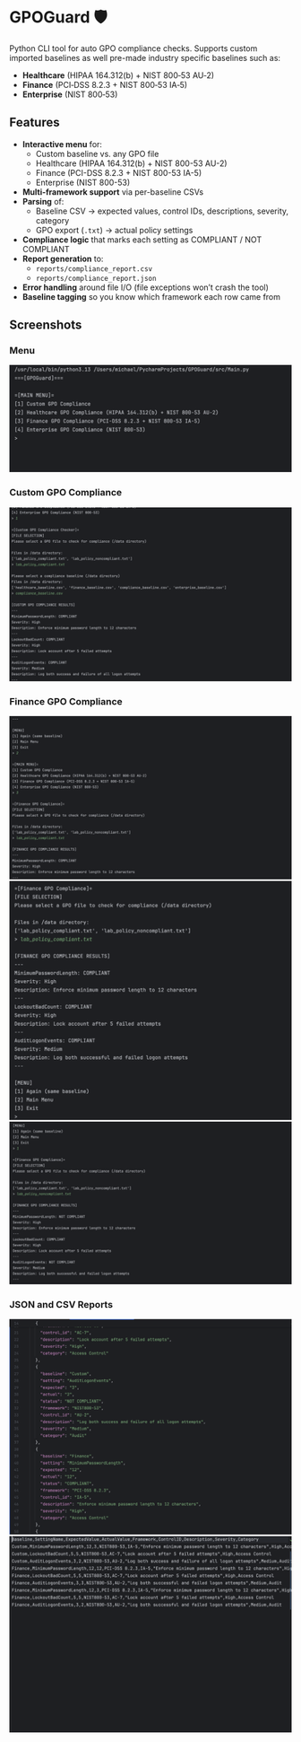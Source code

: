 # GPOGuard 🛡️
Python CLI tool for auto GPO compliance checks. Supports custom imported baselines as well pre-made industry specific baselines such as:
- **Healthcare** (HIPAA 164.312(b) + NIST 800‑53 AU‑2)  
- **Finance** (PCI‑DSS 8.2.3 + NIST 800‑53 IA‑5)  
- **Enterprise** (NIST 800‑53)

## Features
- **Interactive menu** for:
  - Custom baseline vs. any GPO file  
  - Healthcare (HIPAA 164.312(b) + NIST 800-53 AU-2)  
  - Finance (PCI-DSS 8.2.3 + NIST 800-53 IA-5)  
  - Enterprise (NIST 800-53)  
- **Multi-framework support** via per-baseline CSVs  
- **Parsing** of:
  - Baseline CSV → expected values, control IDs, descriptions, severity, category  
  - GPO export (`.txt`) → actual policy settings  
- **Compliance logic** that marks each setting as COMPLIANT / NOT COMPLIANT  
- **Report generation** to:
  - `reports/compliance_report.csv`  
  - `reports/compliance_report.json` 
- **Error handling** around file I/O (file exceptions won’t crash the tool)  
- **Baseline tagging** so you know which framework each row came from

## Screenshots
### Menu
![Menu](photos/menu.png)

### Custom GPO Compliance
![Custom](photos/custom_compliance.png)

### Finance GPO Compliance
![Fin](photos/custom_to_finance.png)
![Fin](photos/finance_results.png)
![Fin](photos/again-finance-nc.png)

### JSON and CSV Reports
![JSON](photos/compliance_report_json.png)
![JSON](photos/compliance_report_csv.png)





